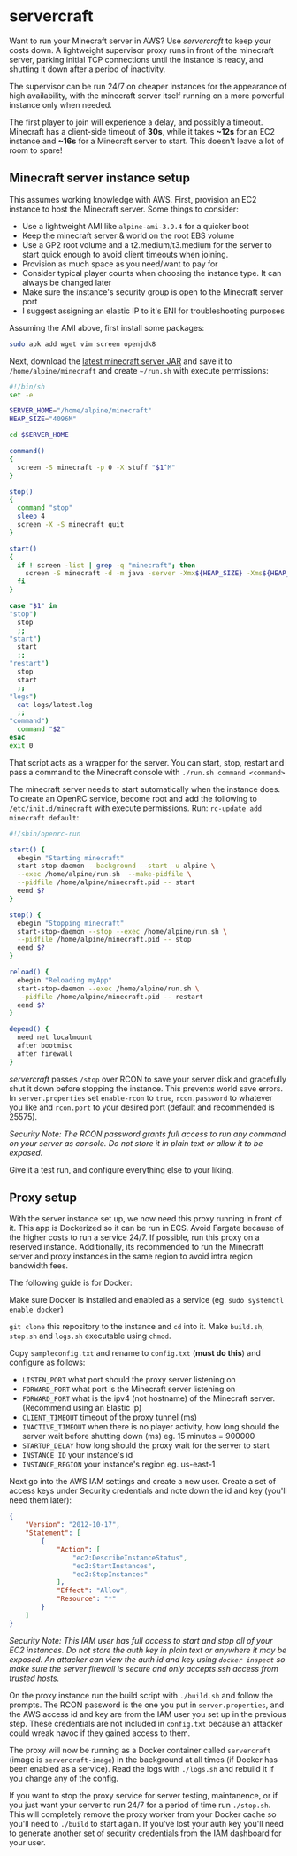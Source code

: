 # servercraft
Want to run your Minecraft server in AWS? Use _servercraft_ to keep your costs down. A lightweight supervisor proxy runs in front of the minecraft server, parking initial TCP connections until the instance is ready, and shutting it down after a period of inactivity.

The supervisor can be run 24/7 on cheaper instances for the appearance of high availability, with the minecraft server itself running on a more powerful instance only when needed.

The first player to join will experience a delay, and possibly a timeout. Minecraft has a client-side timeout of **30s**, while it takes **~12s** for an EC2 instance and **~16s** for a Minecraft server to start. This doesn't leave a lot of room to spare!

## Minecraft server instance setup
This assumes working knowledge with AWS. First, provision an EC2 instance to host the Minecraft server. Some things to consider:

* Use a lightweight AMI like `alpine-ami-3.9.4` for a quicker boot
* Keep the minecraft server & world on the root EBS volume
* Use a GP2 root volume and a t2.medium/t3.medium for the server to start quick enough to avoid client timeouts when joining.
* Provision as much space as you need/want to pay for
* Consider typical player counts when choosing the instance type. It can always be changed later
* Make sure the instance's security group is open to the Minecraft server port
* I suggest assigning an elastic IP to it's ENI for troubleshooting purposes

Assuming the AMI above, first install some packages:

```sh
sudo apk add wget vim screen openjdk8
```

Next, download the [latest minecraft server JAR](https://minecraft.net/en-us/download/server) and save it to `/home/alpine/minecraft` and create `~/run.sh` with execute permissions:

```sh
#!/bin/sh
set -e

SERVER_HOME="/home/alpine/minecraft"
HEAP_SIZE="4096M"

cd $SERVER_HOME

command()
{
  screen -S minecraft -p 0 -X stuff "$1^M"
}

stop()
{
  command "stop"
  sleep 4
  screen -X -S minecraft quit
}

start()
{
  if ! screen -list | grep -q "minecraft"; then
    screen -S minecraft -d -m java -server -Xmx${HEAP_SIZE} -Xms${HEAP_SIZE} -jar server.jar nogui   
  fi
}

case "$1" in
"stop")
  stop
  ;;
"start")
  start
  ;;
"restart")
  stop
  start
  ;;
"logs")
  cat logs/latest.log
  ;;
"command")
  command "$2"
esac
exit 0
```

That script acts as a wrapper for the server. You can start, stop, restart and pass a command to the Minecraft console with `./run.sh command <command>`

The minecraft server needs to start automatically when the instance does. To create an OpenRC service, become root and add the following to `/etc/init.d/minecraft` with execute permissions. Run: `rc-update add minecraft default`:

```sh
#!/sbin/openrc-run

start() {
  ebegin "Starting minecraft"
  start-stop-daemon --background --start -u alpine \
  --exec /home/alpine/run.sh  --make-pidfile \
  --pidfile /home/alpine/minecraft.pid -- start
  eend $?
}

stop() {
  ebegin "Stopping minecraft"
  start-stop-daemon --stop --exec /home/alpine/run.sh \
  --pidfile /home/alpine/minecraft.pid -- stop
  eend $?
}

reload() {
  ebegin "Reloading myApp"
  start-stop-daemon --exec /home/alpine/run.sh \
  --pidfile /home/alpine/minecraft.pid -- restart
  eend $?
}

depend() {
  need net localmount
  after bootmisc
  after firewall
}
```

_servercraft_ passes `/stop` over RCON to save your server disk and gracefully shut it down before stopping the instance. This prevents world save errors. In `server.properties` set `enable-rcon` to `true`, `rcon.password` to whatever you like and `rcon.port` to your desired port (default and recommended is 25575).

*Security Note: The RCON password grants full access to run any command on your server as console. Do not store it in plain text or allow it to be exposed.*

Give it a test run, and configure everything else to your liking.

## Proxy setup
With the server instance set up, we now need this proxy running in front of it. This app is Dockerized so it can be run in ECS. Avoid Fargate because of the higher costs to run a service 24/7. If possible, run this proxy on a reserved instance. Additionally, its recommended to run the Minecraft server and proxy instances in the same region to avoid intra region bandwidth fees.

The following guide is for Docker:

Make sure Docker is installed and enabled as a service (eg. `sudo systemctl enable docker`)

`git clone` this repository to the instance and `cd` into it. Make `build.sh`, `stop.sh` and `logs.sh` executable using `chmod`.

Copy `sampleconfig.txt` and rename to `config.txt` (**must do this**) and configure as follows:

- `LISTEN_PORT` what port should the proxy server listening on
- `FORWARD_PORT` what port is the Minecraft server listening on
- `FORWARD_PORT` what is the ipv4 (not hostname) of the Minecraft server. (Recommend using an Elastic ip)
- `CLIENT_TIMEOUT` timeout of the proxy tunnel (ms)
- `INACTIVE_TIMEOUT` when there is no player activity, how long should the server wait before shutting down (ms) eg. 15 minutes = 900000
- `STARTUP_DELAY` how long should the proxy wait for the server to start
- `INSTANCE_ID` your instance's id
- `INSTANCE_REGION` your instance's region eg. us-east-1

Next go into the AWS IAM settings and create a new user. Create a set of access keys under Security credentials and note down the id and key (you'll need them later):

```json
{
    "Version": "2012-10-17",
    "Statement": [
        {
            "Action": [
                "ec2:DescribeInstanceStatus",
                "ec2:StartInstances",
                "ec2:StopInstances"
            ],
            "Effect": "Allow",
            "Resource": "*"
        }
    ]
}
```

*Security Note: This IAM user has full access to start and stop all of your EC2 instances. Do not store the auth key in plain text or anywhere it may be exposed. An attacker can view the auth id and key using `docker inspect` so make sure the server firewall is secure and only accepts ssh access from trusted hosts.*

On the proxy instance run the build script with `./build.sh` and follow the prompts. The RCON password is the one you put in `server.properties`, and the AWS access id and key are from the IAM user you set up in the previous step. These credentials are not included in `config.txt` because an attacker could wreak havoc if they gained access to them.

The proxy will now be running as a Docker container called `servercraft` (image is `servercraft-image`) in the background at all times (if Docker has been enabled as a service). Read the logs with `./logs.sh` and rebuild it if you change any of the config.

If you want to stop the proxy service for server testing, maintanence, or if you just want your server to run 24/7 for a period of time run `./stop.sh`. This will completely remove the proxy worker from your Docker cache so you'll need to `./build` to start again. If you've lost your auth key you'll need to generate another set of security credentials from the IAM dashboard for your user.